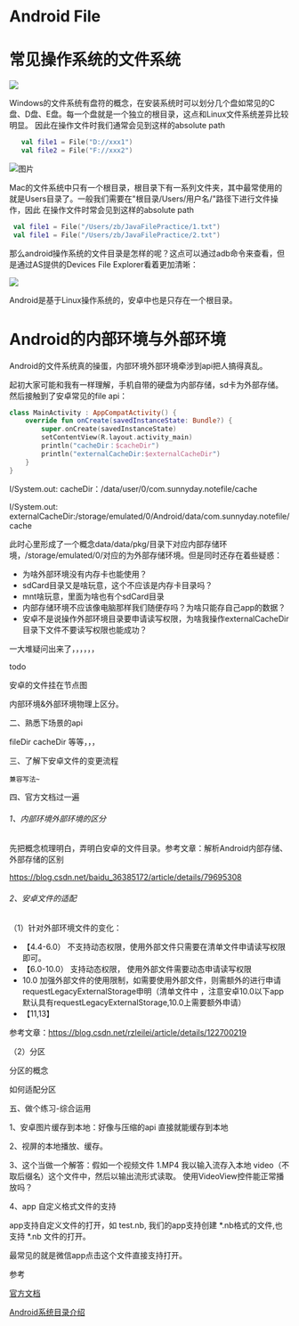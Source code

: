 # Android File

# 常见操作系统的文件系统

![](https://gitee.com/sunnnydaydev/my-pictures/raw/master/github/file/win.png)

Windows的文件系统有盘符的概念，在安装系统时可以划分几个盘如常见的C盘、D盘、E盘。每一个盘就是一个独立的根目录，这点和Linux文件系统差异比较明显。
因此在操作文件时我们通常会见到这样的absolute path
```kotlin
   val file1 = File("D://xxx1")
   val file2 = File("F://xxx2")
```

![图片](https://gitee.com/sunnnydaydev/my-pictures/raw/master/github/file/mac.png)

Mac的文件系统中只有一个根目录，根目录下有一系列文件夹，其中最常使用的就是Users目录了。一般我们需要在"根目录/Users/用户名/"路径下进行文件操作，因此
在操作文件时常会见到这样的absolute path

```kotlin
 val file1 = File("/Users/zb/JavaFilePractice/1.txt")
 val file1 = File("/Users/zb/JavaFilePractice/2.txt")
```

那么android操作系统的文件目录是怎样的呢？这点可以通过adb命令来查看，但是通过AS提供的Devices File Explorer看着更加清晰：

![](https://gitee.com/sunnnydaydev/my-pictures/raw/master/github/file/android.png)

Android是基于Linux操作系统的，安卓中也是只存在一个根目录。

# Android的内部环境与外部环境

Android的文件系统真的操蛋，内部环境外部环境牵涉到api把人搞得真乱。

起初大家可能和我有一样理解，手机自带的硬盘为内部存储，sd卡为外部存储。然后接触到了安卓常见的file api：

```kotlin
class MainActivity : AppCompatActivity() {
    override fun onCreate(savedInstanceState: Bundle?) {
        super.onCreate(savedInstanceState)
        setContentView(R.layout.activity_main)
        println("cacheDir：$cacheDir")
        println("externalCacheDir:$externalCacheDir")
    }
}
```
I/System.out: cacheDir：/data/user/0/com.sunnyday.notefile/cache

I/System.out: externalCacheDir:/storage/emulated/0/Android/data/com.sunnyday.notefile/cache

此时心里形成了一个概念data/data/pkg/目录下对应内部存储环境，/storage/emulated/0/对应的为外部存储环境。但是同时还存在着些疑惑：

- 为啥外部环境没有内存卡也能使用？
- sdCard目录又是啥玩意，这个不应该是内存卡目录吗？
- mnt啥玩意，里面为啥也有个sdCard目录
- 内部存储环境不应该像电脑那样我们随便存吗？为啥只能存自己app的数据？
- 安卓不是说操作外部环境目录要申请读写权限，为啥我操作externalCacheDir目录下文件不要读写权限也能成功？

一大堆疑问出来了，，，，，，

todo

安卓的文件挂在节点图

内部环境&外部环境物理上区分。

二、熟悉下场景的api

   fileDir 
   cacheDir
   等等，，，

三、了解下安卓文件的变更流程

    兼容写法~


四、官方文档过一遍







###### 1、内部环境外部环境的区分

先把概念梳理明白，弄明白安卓的文件目录。参考文章：解析Android内部存储、外部存储的区别

https://blog.csdn.net/baidu_36385172/article/details/79695308

###### 2、安卓文件的适配

（1）针对外部环境文件的变化：

- 【4.4-6.0） 不支持动态权限，使用外部文件只需要在清单文件申请读写权限即可。
- 【6.0-10.0）  支持动态权限， 使用外部文件需要动态申请读写权限
- 10.0 加强外部文件的使用限制，如需要使用外部文件，则需额外的进行申请requestLegacyExternalStorage申明（清单文件中
  ，注意安卓10.0以下app默认具有requestLegacyExternalStorage,10.0上需要额外申请）
- 【11,13】

参考文章：https://blog.csdn.net/rzleilei/article/details/122700219

（2）分区

分区的概念

如何适配分区


五、做个练习-综合运用

1、安卓图片缓存到本地：好像与压缩的api 直接就能缓存到本地

2、视屏的本地播放、缓存。

3、这个当做一个解答：假如一个视频文件 1.MP4 我以输入流存入本地  video（不取后缀名）这个文件中，然后以输出流形式读取。 使用VideoView控件能正常播放吗？

4、app 自定义格式文件的支持

app支持自定义文件的打开，如 test.nb, 我们的app支持创建 *.nb格式的文件,也支持 *.nb 文件的打开。

最常见的就是微信app点击这个文件直接支持打开。

参考

[官方文档](https://developer.android.google.cn/guide/topics/data?hl=zh-cn)

[Android系统目录介绍](https://blog.csdn.net/abc6368765/article/details/125403212)